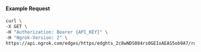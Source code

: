 <!-- Code generated for API Clients. DO NOT EDIT. -->

#### Example Request

```bash
curl \
-X GET \
-H "Authorization: Bearer {API_KEY}" \
-H "Ngrok-Version: 2" \
https://api.ngrok.com/edges/https/edghts_2c8wNDS084rs0GEIoAEAS5ob9A7/routes/edghtsrt_2c8wNFOWXo9SRjTO9d7GhzWAaid/user_agent_filter
```
